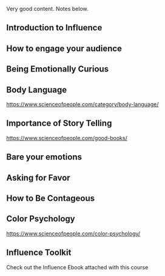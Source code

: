 Very good content. Notes below.

## Introduction to Influence

## How to engage your audience

## Being Emotionally Curious

## Body Language
https://www.scienceofpeople.com/category/body-language/


## Importance of Story Telling
https://www.scienceofpeople.com/good-books/

## Bare your emotions


## Asking for Favor

## How to Be Contageous

## Color Psychology
https://www.scienceofpeople.com/color-psychology/

## Influence Toolkit
Check out the Influence Ebook attached with this course


